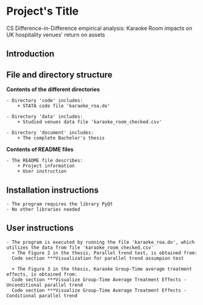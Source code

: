 # Project's Title
  CS Difference-in-Difference empirical analysis: Karaoke Room impacts on UK hospitality venues' return on assets
## Introduction
  
## File and directory structure
  **Contents of the different directories**
  
    - Directory 'code' includes:
        + STATA code file 'karaoke_roa.do'

    - Directory 'data' includes:
        + Studied venues data file 'karaoke_room_checked.csv'
        
    - Directory 'document' includes:
        + The complete Bachelor's thesis
       
  **Contents of README files**
  
    - The README file describes:
        + Project information
        + User instruction
    

## Installation instructions
    - The program requires the library PyQt
    - No other libraries needed

## User instructions

    - The program is executed by running the file 'karaoke_roa.do', which utilizes the data from file 'karaoke_room_checked.csv'
      + The Figure 2 in the thesis, Parallel trend test, is obtained from:
      Code section ***Visualization for parallel trend assumpion test

      + The Figure 3 in the thesis, Karaoke Group-Time average treatment effects, is obtained from:
      Code section ***Visualize Group-Time Average Treatment Effects - Unconditional parallel trend 
      Code section ***Visualize Group-Time Average Treatment Effects - Conditional parallel trend 
      
